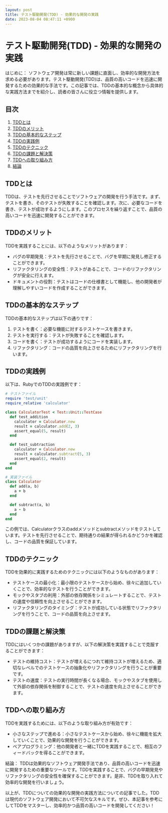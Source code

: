 ```yaml
---
layout: post
title: テスト駆動開発(TDD) - 効果的な開発の実践
date: 2023-08-04 08:47:11 +0900
---
```

# テスト駆動開発(TDD) - 効果的な開発の実践

はじめに：
ソフトウェア開発は常に新しい課題に直面し、効率的な開発方法を求める必要があります。テスト駆動開発(TDD)は、品質の高いコードを迅速に開発するための効果的な手法です。この記事では、TDDの基本的な概念から具体的な実践方法までを紹介し、読者の皆さんに役立つ情報を提供します。

## 目次
1. [TDDとは](#tddとは)
2. [TDDのメリット](#tddのメリット)
3. [TDDの基本的なステップ](#tddの基本的なステップ)
4. [TDDの実践例](#tddの実践例)
5. [TDDのテクニック](#tddのテクニック)
6. [TDDの課題と解決策](#tddの課題と解決策)
7. [TDDへの取り組み方](#tddへの取り組み方)
8. [結論](#結論)

## TDDとは
TDDは、テストを先行させることでソフトウェアの開発を行う手法です。まず、テストを書き、そのテストが失敗することを確認します。次に、必要なコードを書き、テストが成功するようにします。このプロセスを繰り返すことで、品質の高いコードを迅速に開発することができます。

## TDDのメリット
TDDを実践することには、以下のようなメリットがあります：
- バグの早期発見：テストを先行させることで、バグを早期に発見し修正することができます。
- リファクタリングの安全性：テストがあることで、コードのリファクタリングが安全に行えます。
- ドキュメントの役割：テストはコードの仕様書として機能し、他の開発者が理解しやすいコードを作成することができます。

## TDDの基本的なステップ
TDDの基本的なステップは以下の通りです：
1. テストを書く：必要な機能に対するテストケースを書きます。
2. テストを実行する：テストが失敗することを確認します。
3. コードを書く：テストが成功するようにコードを実装します。
4. リファクタリング：コードの品質を向上させるためにリファクタリングを行います。

## TDDの実践例
以下は、RubyでのTDDの実践例です：

```ruby
# テストファイル
require 'test/unit'
require_relative 'calculator'

class CalculatorTest < Test::Unit::TestCase
  def test_addition
    calculator = Calculator.new
    result = calculator.add(2, 3)
    assert_equal(5, result)
  end

  def test_subtraction
    calculator = Calculator.new
    result = calculator.subtract(5, 3)
    assert_equal(2, result)
  end
end

# 実装ファイル
class Calculator
  def add(a, b)
    a + b
  end

  def subtract(a, b)
    a - b
  end
end
```

この例では、Calculatorクラスのaddメソッドとsubtractメソッドをテストしています。テストを先行させることで、期待通りの結果が得られるかどうかを確認し、コードの品質を保証しています。

## TDDのテクニック
TDDを効果的に実践するためのテクニックには以下のようなものがあります：
- テストケースの最小化：最小限のテストケースから始め、徐々に追加していくことで、効率的なテストを行うことができます。
- モックやスタブの利用：外部の依存関係をシミュレートすることで、テストの速度や信頼性を向上させることができます。
- リファクタリングのタイミング：テストが成功している状態でリファクタリングを行うことで、コードの品質を向上させます。

## TDDの課題と解決策
TDDにはいくつかの課題がありますが、以下の解決策を実践することで克服することができます：
- テストの維持コスト：テストが増えるにつれて維持コストが増えるため、適切なレベルでのテストケースの抽象化やリファクタリングを行うことが重要です。
- テストの速度：テストの実行時間が長くなる場合、モックやスタブを使用して外部の依存関係を制御することで、テストの速度を向上させることができます。

## TDDへの取り組み方
TDDを実践するためには、以下のような取り組み方が有効です：
- 小さなステップで進める：小さなテストケースから始め、徐々に機能を拡大していくことで、効果的な開発を行うことができます。
- ペアプログラミング：他の開発者と一緒にTDDを実践することで、相互のフィードバックを得ることができます。

結論：
TDDは効果的なソフトウェア開発手法であり、品質の高いコードを迅速に開発するための重要なツールです。TDDを実践することで、バグの早期発見やリファクタリングの安全性を確保することができます。是非、TDDを取り入れて効率的な開発を行いましょう。

以上が、TDDについての効果的な開発の実践方法についての記事でした。TDDは現代のソフトウェア開発において不可欠なスキルです。ぜひ、本記事を参考にしてTDDをマスターし、効率的かつ品質の高いコードを開発してください！
